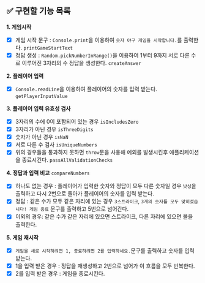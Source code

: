 ## ✅ 구현할 기능 목록

**1. 게임시작**

- [x] 게임 시작 문구 : `Console.print`을 이용하여 `숫자 야구 게임을 시작합니다.`를 출력한다. `printGameStartText`
- [x] 정답 생성 : `Random.pickNumberInRange()`을 이용하여 1부터 9까지 서로 다른 수로 이루어진 3자리의 수 정답을 생성한다. `createAnswer`

**2. 플레이어 입력**

- [x] `Console.readLine`을 이용하여 플레이어의 숫자를 입력 받는다. `getPlayerInputValue`

**3. 플레이어 입력 유효성 검사**

- [x] 3자리의 수에 0이 포함되어 있는 경우 `isIncludesZero`
- [x] 3자리가 아닌 경우 `isThreeDigits`
- [x] 숫자가 아닌 경우 `isNaN`
- [x] 서로 다른 수 검사 `isUniqueNumbers`
- [x] 위의 경우들을 통과하지 못하면 `throw`문을 사용해 예외를 발생시킨후 애플리케이션을 종료시킨다. `passAllValidationChecks`

**4. 정답과 입력 비교** `compareNumbers`

- [x] 하나도 없는 경우 : 플레이어가 입력한 숫자와 정답이 모두 다른 숫자일 경우 `낫싱`을 출력하고 다시 2번으로 돌아가 플레이어의 숫자를 입력 받는다.
- [x] 정답 : 같은 수가 모두 같은 자리에 있는 경우 `3스트라이크`, `3개의 숫자를 모두 맞히셨습니다! 게임 종료` 문구를 출력하고 5번으로 넘어간다.
- [x] 이외의 경우: 같은 수가 같은 자리에 있으면 스트라이크, 다른 자리에 있으면 볼을 출력한다.

**5. 게임 재시작**

- [x] `게임을 새로 시작하려면 1, 종료하려면 2를 입력하세요.`문구를 출력하고 숫자를 입력받는다.
- [x] 1을 입력 받은 경우 : 정답을 재생성하고 2번으로 넘어가 이 흐름을 모두 반복한다.
- [x] 2를 입력 받은 경우 : 게임을 종료시킨다.

